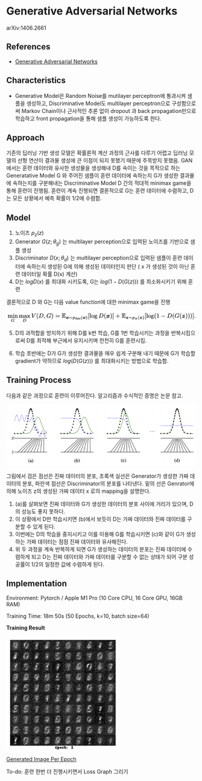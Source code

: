 # Generative Adversarial Networks

arXiv:1406.2661

## References

- [Generative Adversarial Networks](https://proceedings.neurips.cc/paper/2014/file/5ca3e9b122f61f8f06494c97b1afccf3-Paper.pdf)

## Characteristics

- Generative Model은 Random Noise를 mutilayer perceptron에 통과시켜 샘플을 생성하고, Discriminative Model도 multilayer perceptron으로 구성함으로써 Markov Chain이나 근사적인 추론 없이 dropout 과 back propagation만으로 학습하고 front propagation을 통해 샘플 생성이 가능하도록 한다.

## Approach

기존의 딥러닝 기반 생성 모델은 확률론적 계산 과정의 근사를 다루기 어렵고 딥러닝 모델의 선형 연산이 결과물 생성에 큰 이점이 되지 못했기 때문에 주목받지 못했음. GAN에서는 훈련 데이터와 유사한 생성물을 생성해내 D를 속이는 것을 목적으로 하는 Generatative Model G 와 주어진 샘플이 훈련 데이터에 속하는지 G가 생성한 결과물에 속하는지를 구분해내는 Discriminative Model D 간의 적대적 minimax game을 통해 훈련이 진행됨. 훈련이 계속 진행되면 결론적으로 G는 훈련 데이터에 수렴하고, D는 모든 상황에서 예측 확률이 1/2에 수렴함.

## Model

1. 노이즈 $p_{z}(z)$
2. Generator $G(z; \theta_{g})$ 는 multilayer perception으로 입력된 노이즈를 기반으로 샘플 생성
3. Discriminator $D(x; \theta_{d})$ 는 multilayer perception으로 입력된 샘플이 훈련 데이터에 속하는지 생성된 G에 의해 생성된 데이터인지 판단 ( x 가 생성된 것이 아닌 훈련 데이터일 확률 D(x) 계산)
4. D는 $log D(x)$ 를 최대화 시키도록, G는 $log (1 - D (G(z)))$ 를 최소화시키기 위해 훈련

결론적으로 D 와 G는 다음 value function에 대한 minimax game을 진행

![value function](./images/valuefunction.png)

5. D의 과적합을 방지하기 위해 D를 k번 학습, G를 1번 학습시키는 과정을 반복시킴으로써 D를 최적해 부근에서 유지시키며 천천히 G를 훈련시킴.

6. 학습 초반에는 D가 G가 생성한 결과물을 매우 쉽게 구분해 내기 때문에 G가 학습할 gradient가 약하므로 $log (D(G(z)))$ 를 최대화시키는 방법으로 학습함.

## Training Process

다음과 같은 과정으로 훈련이 이루어진다. 알고리즘과 수식적인 증명은 논문 참고.

![training](./images/training.png)

그림에서 검은 점선은 진짜 데이터의 분포, 초록색 실선은 Generator가 생성한 가짜 데이터의 분포, 파란색 점선은 Discriminator의 분포를 나타낸다. 밑의 선은 Genrator에 의해 노이즈 z의 생성된 가짜 데이터 x 로의 mapping을 설명한다.

1. (a)를 살펴보면 진짜 데이터와 G가 생성한 데이터의 분포 사이에 거리가 있으며, D의 성능도 좋지 못하다.
2. 이 상황에서 D만 학습시키면 (b)에서 보듯이 D는 가짜 데이터와 진짜 데이터를 구분할 수 있게 된다.
3. 이번에는 D의 학습을 중지시키고 이를 이용해 G를 학습시키면 (c)와 같이 G가 생성하는 가짜 데이터는 점점 진짜 데이터와 유사해진다.
4. 위 두 과정을 계속 반복하게 되면 G가 생성하는 데이터의 분포는 진짜 데이터에 수렴하게 되고 D는 진짜 데이터와 가짜 데이터를 구분할 수 없는 상태가 되어 구분 성공률이 1/2의 일정한 값에 수렴하게 된다.

## Implementation

Environment: Pytorch / Apple M1 Pro (10 Core CPU, 16 Core GPU, 16GB RAM)

Training Time: 18m 50s (50 Epochs, k=10, batch size=64)

**Training Result**

![Example1](./images/result.gif)

[Generated Image Per Epoch](https://github.com/kunheekimkr/study_ML/tree/main/VanillaGAN/result)

To-do: 훈련 한번 더 진행시키면서 Loss Graph 그리기
